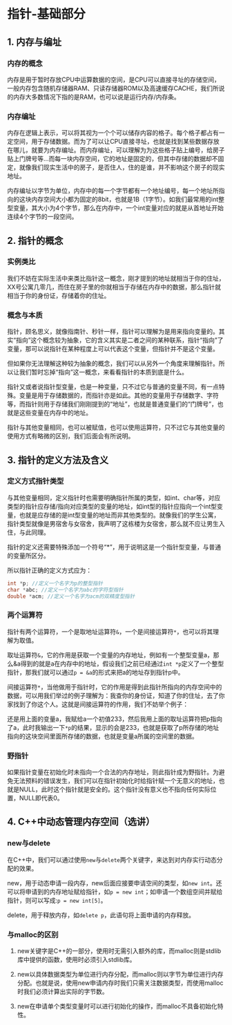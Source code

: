 # 指针-基础部分
## 1. 内存与编址
### 内存的概念
内存是用于暂时存放CPU中运算数据的空间，是CPU可以直接寻址的存储空间，一般内存包含随机存储器RAM、只读存储器ROM以及高速缓存CACHE，我们所说的内存大多数情况下指的是RAM，也可以说是运行内存/内存条。
### 内存编址
内存在逻辑上表示，可以将其视为一个个可以储存内容的格子。每个格子都占有一定空间，用于存储数据。而为了可以让CPU直接寻址，也就是找到某些数据存放在哪儿，就要为内存编址。而内存编址，可以理解为为这些格子贴上编号，给房子贴上门牌号等…而每一块内存空间，它的地址是固定的，但其中存储的数据却不固定，就像我们现实生活中的房子，是否住人，住的是谁，并不影响这个房子的现实地址。  

内存编址以字节为单位，内存中的每一个字节都有一个地址编号，每一个地址所指向的这块内存空间大小都为固定的8bit，也就是1B（1字节）。如我们最常用的int整型变量，其大小为4个字节，那么在内存中，一个int变量对应的就是从首地址开始连续4个字节的一段空间。
## 2. 指针的概念
### 实例类比
我们不妨在实际生活中来类比指针这一概念，刚才提到的地址就相当于你的住址，XX号公寓几零几，而住在房子里的你就相当于存储在内存中的数据，那么指针就相当于你的身份证，存储着你的住址。
### 概念与本质
指针，顾名思义，就像指南针、秒针一样，指针可以理解为是用来指向变量的。其实“指向”这个概念较为抽象，它的含义其实是二者之间的某种联系，指针“指向”了变量，那可以说指针在某种程度上可以代表这个变量，但指针并不是这个变量。

但如果你无法理解这种较为抽象的概念，我们可以从另外一个角度来理解指针。所以让我们暂时忘掉“指向”这一概念，来看看指针的本质到底是什么。

指针又或者说指针型变量，也是一种变量，只不过它与普通的变量不同，有一点特殊。变量是用于存储数据的，而指针亦是如此。其他的变量用于存储数字、字符等，而指针则用于存储我们刚刚提到的“地址”，也就是普通变量们的“门牌号”，也就是这些变量在内存中的地址。
	
指针与其他变量相同，也可以被赋值，也可以使用运算符，只不过它与其他变量的使用方式有略微的区别，我们后面会有所说明。
## 3. 指针的定义方法及含义
### 定义方式指针类型
与其他变量相同，定义指针时也需要明确指针所属的类型，如int、char等，对应类型的指针应存储/指向对应类型的变量的地址，如int型的指针应指向一个int型变量，也就是应存储的是int型变量的地址而非其他类型的。就像我们的学生公寓，指针类型就像是男宿舍与女宿舍，我声明了这栋楼为女宿舍，那么就不应让男生入住，与此同理。

指针的定义还需要特殊添加一个符号“*”，用于说明这是一个指针型变量，与普通的变量所区分。

所以指针正确的定义方式应为：
```cpp
int *p; //定义一个名字为p的整型指针
char *abc; //定义一个名字为abc的字符型指针
double *acm; //定义一个名字为acm的双精度型指针
```
### 两个运算符
指针有两个运算符，一个是取地址运算符`&`，一个是间接运算符`*`，也可以将其理解为取值。

取址运算符`&`，它的作用是获取一个变量的内存地址，例如有一个整型变量a，那么&a得到的就是a在内存中的地址，假设我们之前已经通过`int *p`定义了一个整型指针，那我们就可以通过`p = &a`的形式来把a的地址存到指针p中。

间接运算符`*`，当他做用于指针时，它的作用是得到此指针所指向的内存空间中的数据，可以用我们举过的例子理解为：我查你的身份证，知道了你的住址，去了你家找到了你这个人。这就是间接运算符的作用，我们不妨举个例子：

还是用上面的变量a，我赋给a一个初值233，然后我用上面的取址运算符把p指向了a，此时我输出一下`*p`的结果，显示的会是233，也就是获取了p所存储的地址指向的这块空间里面所存储的数据，也就是变量a所属的空间里的数据。
### 野指针
如果指针变量在初始化时未指向一个合法的内存地址，则此指针成为野指针。为避免无法预料的错误发生，我们可以在指针初始化时给指针赋一个无意义的地址，也就是NULL，此时这个指针就是安全的。这个指针没有意义也不指向任何实际位置，NULL即代表0。
## 4. C++中动态管理内存空间（选讲）
### new与delete
在C++中，我们可以通过使用`new`与`delete`两个关键字，来达到对内存实行动态分配的效果。

new，用于动态申请一段内存，new后面应接要申请空间的类型，如`new int`。还可以将申请到的内存地址赋给指针，如`p = new int`；如申请一个数组空间并赋给指针，则可以写成:`p = new int[5]`。

delete，用于释放内存，如`delete p`，此语句将上面申请的内存释放。
### 与malloc的区别
1. new关键字是C++的一部分，使用时无需引入额外的库，而malloc则是stdlib库中提供的函数，使用时必须引入stdlib库。
2. new以具体数据类型为单位进行内存分配，而malloc则以字节为单位进行内存分配。也就是说，使用new申请内存时我们只需关注数据类型，而使用malloc时我们必须计算出实际的字节数。

3. new在申请单个类型变量时可以进行初始化的操作，而malloc不具备初始化特性。
